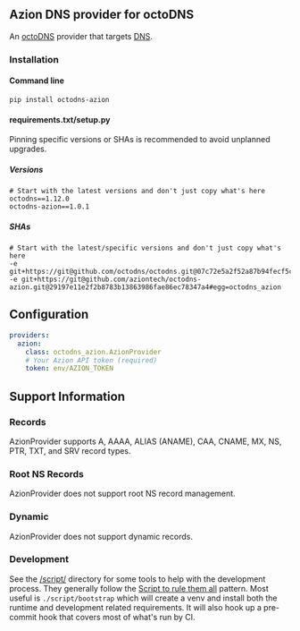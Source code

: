 ## Azion DNS provider for octoDNS

An [octoDNS](https://github.com/octodns/octodns/) provider that targets [DNS](https://api.azion.com/).

### Installation

#### Command line

```
pip install octodns-azion
```

#### requirements.txt/setup.py

Pinning specific versions or SHAs is recommended to avoid unplanned upgrades.

##### Versions

```
# Start with the latest versions and don't just copy what's here
octodns==1.12.0
octodns-azion==1.0.1
```

##### SHAs

```
# Start with the latest/specific versions and don't just copy what's here
-e git+https://git@github.com/octodns/octodns.git@07c72e5a2f52a87b94fecf5c18697b16832253b0#egg=octodns
-e git+https://git@github.com/aziontech/octodns-azion.git@29197e11e2f2b8783b13863986fae86ec78347a4#egg=octodns_azion
```

## Configuration

```yaml
providers:
  azion:
    class: octodns_azion.AzionProvider
    # Your Azion API token (required)
    token: env/AZION_TOKEN
```

## Support Information

### Records

AzionProvider supports A, AAAA, ALIAS (ANAME), CAA, CNAME, MX, NS, PTR, TXT, and SRV record types.

### Root NS Records

AzionProvider does not support root NS record management.

### Dynamic

AzionProvider does not support dynamic records.

### Development

See the [/script/](/script/) directory for some tools to help with the development process. They generally follow the [Script to rule them all](https://github.com/github/scripts-to-rule-them-all) pattern. Most useful is `./script/bootstrap` which will create a venv and install both the runtime and development related requirements. It will also hook up a pre-commit hook that covers most of what's run by CI.